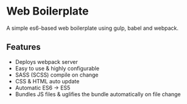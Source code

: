 # Web Boilerplate
A simple es6-based web boilerplate using gulp, babel and webpack.

## Features
 - Deploys webpack server
 - Easy to use & highly configurable
 - SASS (SCSS) compile on change
 - CSS & HTML auto update
 - Automatic ES6 -> ES5
 - Bundles JS files & uglifies the bundle automatically on file change
